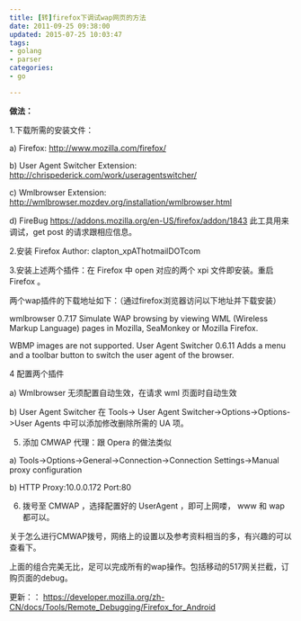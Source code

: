 ```yaml
---
title: [转]firefox下调试wap网页的方法
date: 2011-09-25 09:38:00
updated: 2015-07-25 10:03:47
tags: 
- golang
- parser
categories: 
- go

---
```

**做法：**

  1.下载所需的安装文件：

  a) Firefox: http://www.mozilla.com/firefox/

  b) User Agent Switcher Extension: http://chrispederick.com/work/useragentswitcher/

  c) Wmlbrowser Extension: http://wmlbrowser.mozdev.org/installation/wmlbrowser.html

  d) FireBug  https://addons.mozilla.org/en-US/firefox/addon/1843 此工具用来调试，get post 的请求跟相应信息。

  2.安装 Firefox Author: clapton_xpAThotmailDOTcom

  3.安装上述两个插件：在 Firefox 中 open 对应的两个 xpi 文件即安装。重启 Firefox 。

两个wap插件的下载地址如下：（通过firefox浏览器访问以下地址并下载安装）


<!--more-->


wmlbrowser 0.7.17
Simulate WAP browsing by viewing WML (Wireless Markup Language) pages in Mozilla, SeaMonkey or Mozilla Firefox.

WBMP images are not supported.
User Agent Switcher 0.6.11
Adds a menu and a toolbar button to switch the user agent of the browser.

  4 配置两个插件

  a) Wmlbrowser 无须配置自动生效，在请求 wml 页面时自动生效

  b) User Agent Switcher 在 Tools-> User Agent Switcher->Options->Options->User Agents 中可以添加修改删除所需的 UA 项。

  5. 添加 CMWAP 代理：跟 Opera 的做法类似

  a) Tools->Options->General->Connection->Connection Settings->Manual proxy configuration

  b) HTTP Proxy:10.0.0.172 Port:80

   6. 拨号至 CMWAP ，选择配置好的 UserAgent ，即可上网喽， www 和 wap 都可以。

   关于怎么进行CMWAP拨号，网络上的设置以及参考资料相当的多，有兴趣的可以查看下。

 

上面的组合完美无比，足可以完成所有的wap操作。包括移动的517网关拦截，订购页面的debug。

更新：：
https://developer.mozilla.org/zh-CN/docs/Tools/Remote_Debugging/Firefox_for_Android
